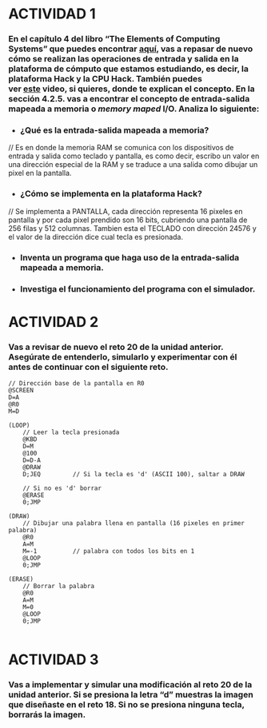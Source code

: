 # ACTIVIDAD 1
### En el capítulo 4 del libro “The Elements of Computing Systems” que puedes encontrar [**aquí**](https://www.nand2tetris.org/_files/ugd/44046b_7ef1c00a714c46768f08c459a6cab45a.pdf), vas a repasar de nuevo cómo se realizan las operaciones de entrada y salida en la plataforma de cómputo que estamos estudiando, es decir, la plataforma Hack y la CPU Hack. También puedes ver [**este**](https://youtu.be/gTOFd80QfBU?si=6FLpT907cx1Q_NDB) video, si quieres, donde te explican el concepto. En la sección 4.2.5. vas a encontrar el concepto de entrada-salida mapeada a memoria o *memory maped* I/O. Analiza lo siguiente:

- ### ¿Qué es la entrada-salida mapeada a memoria?

// Es en donde la memoria RAM se comunica con los dispositivos de entrada y salida como teclado y pantalla, es como decir, escribo un valor en una dirección especial de la RAM y se traduce a una salida como dibujar un pixel en la pantalla.
- ### ¿Cómo se implementa en la plataforma Hack?

// Se implementa a PANTALLA, cada dirección representa 16 pixeles en pantalla y por cada pixel prendido son 16 bits, cubriendo una pantalla de 256 filas y 512 columnas.
Tambien esta el TECLADO con dirección 24576 y el valor de la dirección dice cual tecla es presionada.
- ### Inventa un programa que haga uso de la entrada-salida mapeada a memoria.
- ### Investiga el funcionamiento del programa con el simulador.





# ACTIVIDAD 2
### Vas a revisar de nuevo el reto 20 de la unidad anterior. Asegúrate de entenderlo, simularlo y experimentar con él antes de continuar con el siguiente reto.
````
// Dirección base de la pantalla en R0
@SCREEN
D=A
@R0
M=D

(LOOP)
    // Leer la tecla presionada
    @KBD
    D=M
    @100
    D=D-A
    @DRAW
    D;JEQ         // Si la tecla es 'd' (ASCII 100), saltar a DRAW

    // Si no es 'd' borrar
    @ERASE
    0;JMP

(DRAW)
    // Dibujar una palabra llena en pantalla (16 pixeles en primer palabra)
    @R0
    A=M
    M=-1          // palabra con todos los bits en 1
    @LOOP
    0;JMP

(ERASE)
    // Borrar la palabra
    @R0
    A=M
    M=0
    @LOOP
    0;JMP


````

# ACTIVIDAD 3
### Vas a implementar y simular una modificación al reto 20 de la unidad anterior. Si se presiona la letra “d” muestras la imagen que diseñaste en el reto 18. Si no se presiona ninguna tecla, borrarás la imagen.

